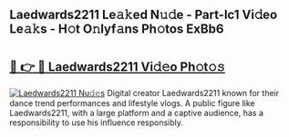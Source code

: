## Laedwards2211 Le𝚊𝚔ed N𝚞𝚍e - Part-lc1 Vi𝚍eo Le𝚊𝚔s - H𝚘t O𝚗lyf𝚊ns Ph𝚘tos ExBb6

# <h2><a href="http://hf55wn.feru.top/?c=Laedwards2211">🔗 👉 🔴 Laedwards2211 Vi𝚍𝚎o Ph𝚘t𝚘𝚜</a></h2>

[![Laedwards2211 Nu𝚍𝚎s](https://i.imgur.com/0TWrTi3.gif)](http://hf55wn.feru.top/?c=Laedwards2211)
Digital creator Laedwards2211 known for their dance trend performances and lifestyle vlogs. A public figure like Laedwards2211, with a large platform and a captive audience, has a responsibility to use his influence responsibly. 

